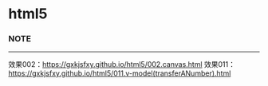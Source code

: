 # html5 
### NOTE
---  
效果002：https://gxkjsfxy.github.io/html5/002.canvas.html
效果011：https://gxkjsfxy.github.io/html5/011.v-model(transferANumber).html
